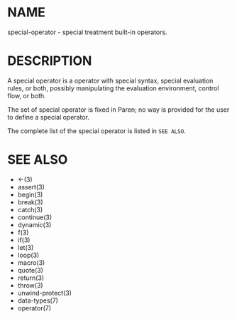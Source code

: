 # NAME
special-operator - special treatment built-in operators.

# DESCRIPTION
A special operator is a operator with special syntax, special evaluation rules, or both, possibly manipulating the evaluation environment, control flow, or both.

The set of special operator is fixed in Paren; no way is provided for the user to define a special operator.

The complete list of the special operator is listed in `SEE ALSO`.

# SEE ALSO
- <-(3)
- assert(3)
- begin(3)
- break(3)
- catch(3)
- continue(3)
- dynamic(3)
- f(3)
- if(3)
- let(3)
- loop(3)
- macro(3)
- quote(3)
- return(3)
- throw(3)
- unwind-protect(3)
- data-types(7)
- operator(7)
